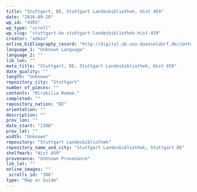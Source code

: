 ```yaml
---
title: "Stuttgart, DE, Stuttgart Landesbibliothek, Hist 459"
date: "2016-09-28"
wp_id: "4995"
wp_type: "scroll"
wp_slug: "stuttgart-de-stuttgart-landesbibliothek-hist-459"
creator: "admin"
online_bibliography_record: "http://digital.ub.uni-duesseldorf.de/content/pageview/264991"
language_1: "Unknown Language"
language_2: ""
lib_lon: ""
meta_title: "Stuttgart, DE, Stuttgart Landesbibliothek, Hist 459"
date_quality: ""
length: "Unknown"
repository_city: "Stuttgart"
number_of_pieces: ""
contents: "Mirabilia Romae."
completed: ""
repository_nation: "DE"
orientation: ""
description: ""
prov_lon: ""
date_start: "1300"
prov_lat: ""
width: "Unknown"
repository: "Stuttgart Landesbibliothek"
repository_name_and_city: "Stuttgart Landesbibliothek, Stuttgart DE"
shelfmark: "Hist 459"
provenance: "Unknown Provenance"
lib_lat: ""
online_images: ""
_scrolls_id: "306"
type: "Map or Guide"
---
```



